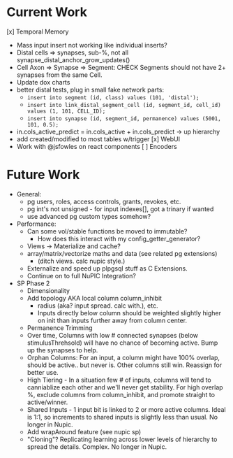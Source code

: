 # Current Work

[x] Temporal Memory
  * Mass input insert not working like individual inserts?
  * Distal cells => synapses, sub-%, not all synapse_distal_anchor_grow_updates()
  * Cell Axon => Synapse => Segment: CHECK Segments should not 
      have 2+ synapses from the same Cell.
  * Update dox charts
  * better distal tests, plug in small fake network parts:
    * `insert into segment (id, class) values (101, 'distal');`
    * `insert into link_distal_segment_cell (id, segment_id, cell_id) 
        values (1, 101, CELL_ID);`
    * `insert into synapse (id, segment_id, permanence) values (5001, 101, 0.5);`
  * in.cols_active_predict = in.cols_active + in.cols_predict -> up hierarchy
  * add created/modified to most tables w/trigger
[x] WebUI
  * Work with @jsfowles on react components
[ ] Encoders

# Future Work

* General:
  * pg users, roles, access controls, grants, revokes, etc.
  * pg int's not unsigned - for input indexes[], got a trinary if wanted
  * use advanced pg custom types somehow?  
* Performance: 
  * Can some vol/stable functions be moved to immutable?
    * How does this interact with my config_getter_generator?
  * Views -> Materialize and cache?
  * array/matrix/vectorize maths and data (see related pg extensions)
    * (ditch views. calc nupic style.)
  * Externalize and speed up plpgsql stuff as C Extensions.
  * Continue on to full NuPIC Integration?
* SP Phase 2
  * Dimensionality
  * Add topology AKA local column column_inhibit 
    * radius (aka? input spread. calc with.), etc.
    * Inputs directly below column should be weighted slightly higher on init
      than inputs further away from column center.
  * Permanence Trimming
  * Over time, Columns with low # connected synapses (below stimulusThrehsold)
    will have no chance of becoming active.  Bump up the synapses to help. 
  * Orphan Columns: For an input, a column might have 100% overlap, should
    be active.. but never is. Other columns still win. Reassign for better use.
  * High Tiering - In a situation few # of inputs, columns will tend to 
    canniablize each other and we'll never get stability. For high overlap %,
    exclude columns from column_inhibit, and promote straight to active/winner.
  * Shared Inputs - 1 input bit is linked to 2 or more active columns.
    Ideal is 1:1, so increments to shared inputs is slightly less than usual.
    No longer in Nupic.
  * Add wrapAround feature (see nupic sp)
  * "Cloning"? Replicating learning across lower levels of hierarchy to spread
    the details. Complex. No longer in Nupic.

